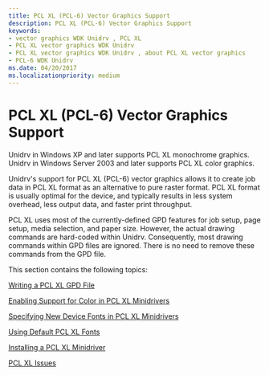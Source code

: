 ```yaml
---
title: PCL XL (PCL-6) Vector Graphics Support
description: PCL XL (PCL-6) Vector Graphics Support
keywords:
- vector graphics WDK Unidrv , PCL XL
- PCL XL vector graphics WDK Unidrv
- PCL XL vector graphics WDK Unidrv , about PCL XL vector graphics
- PCL-6 WDK Unidrv
ms.date: 04/20/2017
ms.localizationpriority: medium
---
```


# PCL XL (PCL-6) Vector Graphics Support





Unidrv in Windows XP and later supports PCL XL monochrome graphics. Unidrv in Windows Server 2003 and later supports PCL XL color graphics.

Unidrv's support for PCL XL (PCL-6) vector graphics allows it to create job data in PCL XL format as an alternative to pure raster format. PCL XL format is usually optimal for the device, and typically results in less system overhead, less output data, and faster print throughput.

PCL XL uses most of the currently-defined GPD features for job setup, page setup, media selection, and paper size. However, the actual drawing commands are hard-coded within Unidrv. Consequently, most drawing commands within GPD files are ignored. There is no need to remove these commands from the GPD file.

This section contains the following topics:

[Writing a PCL XL GPD File](writing-a-pcl-xl-gpd-file.md)

[Enabling Support for Color in PCL XL Minidrivers](enabling-support-for-color-in-pcl-xl-minidrivers.md)

[Specifying New Device Fonts in PCL XL Minidrivers](specifying-new-device-fonts-in-pcl-xl-minidrivers.md)

[Using Default PCL XL Fonts](using-default-pcl-xl-fonts.md)

[Installing a PCL XL Minidriver](installing-a-pcl-xl-minidriver.md)

[PCL XL Issues](pcl-xl-issues.md)

 

 





